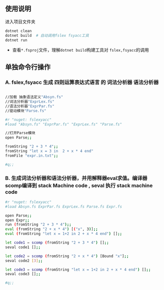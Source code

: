 
## 使用说明

进入项目文件夹

```sh
dotnet clean
dotnet build  # 自动调用fslex fsyacc工具
dotnet run
```

- 查看`*.fsproj`文件，理解`dotnet build`构建工具对 `fslex,fsyacc`的调用  


## 单独命令行操作

### A. fslex,fsyacc 生成 四则运算表达式语言 的 词法分析器 语法分析器

```sh

//加载 抽象语法定义"Absyn.fs"
//词法分析器"ExprLex.fs"
//语法分析器"ExprPar.fs"
//驱动模块"Parse.fs"

#r "nuget: fslexyacc"
#load "Absyn.fs" "ExprPar.fs" "ExprLex.fs" "Parse.fs"

//打开Parse模块
open Parse;;

fromString "2 + 3 * 4";;
fromString "let x = 3 in  2 + x * 4 end"
fromFile "expr.in.txt";;

#q;;

```

### B. 生成词法分析器和语法分析器，并用解释器eval求值。编译器scomp编译到 stack Machine code , seval 执行 stack machine code

```sh
#r "nuget: fslexyacc"
#load Absyn.fs ExprPar.fs ExprLex.fs Parse.fs Expr.fs

open Parse;;
open Expr;;
run (fromString "2 + 3 * 4");;
eval (fromString "2 + x * 4") [("x", 3)];;
eval (fromString "let x = 1+2 in 2 + x * 4 end") [];;

let code1 = scomp (fromString "2 + 3 * 4") [];;
seval code1 [];;

let code2 = scomp (fromString "2 + x * 4") [Bound "x"];;
seval code2 [3];;

let code3 = scomp (fromString "let x = 1+2 in 2 + x * 4 end") [];;
seval code3 [];;

#q;;
```
